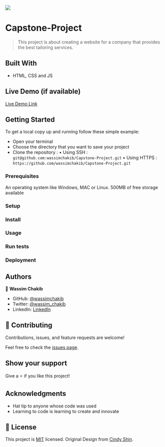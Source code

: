 ![](https://img.shields.io/badge/Microverse-blueviolet)

# Capstone-Project

> This project is about creating a website for a company that provides the best tailoring services.


## Built With

- HTML, CSS and JS

## Live Demo (if available)

[Live Demo Link](https://livedemo.com)


## Getting Started

To get a local copy up and running follow these simple example:
- Open your terminal
- Choose the directory that you want to save your project
- Clone the repository : 
 • Using SSH : `git@github.com:wassimchakib/Capstone-Project.git` 
 • Using HTTPS : `https://github.com/wassimchakib/Capstone-Project.git`

### Prerequisites
An operating system like Windows, MAC or Linux. 
500MB of free storage available

### Setup

### Install

### Usage

### Run tests

### Deployment



## Authors

👤 **Wassim Chakib**

- GitHub: [@wassimchakib](https://github.com/wassimchakib)
- Twitter: [@wassim_chakib](https://twitter.com/wassim_chakib)
- LinkedIn: [LinkedIn](https://www.linkedin.com/in/wassimchakib/)


## 🤝 Contributing

Contributions, issues, and feature requests are welcome!

Feel free to check the [issues page](../../issues/).

## Show your support

Give a ⭐️ if you like this project!

## Acknowledgments

- Hat tip to anyone whose code was used
- Learning to code is learning to create and innovate

## 📝 License

This project is [MIT](./LICENSE) licensed.
Original Design from [Cindy Shin](https://www.behance.net/adagio07).
